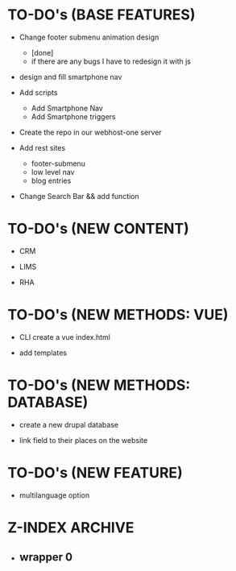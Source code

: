 # TO-DO's (BASE FEATURES)
- Change footer submenu animation design 
    - [done]
    - if there are any bugs I have to redesign it with js

- design and fill smartphone nav

- Add scripts
    - Add Smartphone Nav
    - Add Smartphone triggers

- Create the repo in our webhost-one server

- Add rest sites
    - footer-submenu
    - low level nav
    - blog entries

- Change Search Bar && add function


# TO-DO's (NEW CONTENT)
- CRM

- LIMS

- RHA


# TO-DO's (NEW METHODS: VUE)
- CLI create a vue index.html

- add templates


# TO-DO's (NEW METHODS: DATABASE)
- create a new drupal database

- link field to their places on the website


# TO-DO's (NEW FEATURE)
- multilanguage option


# Z-INDEX ARCHIVE
- wrapper 0 
    - 
